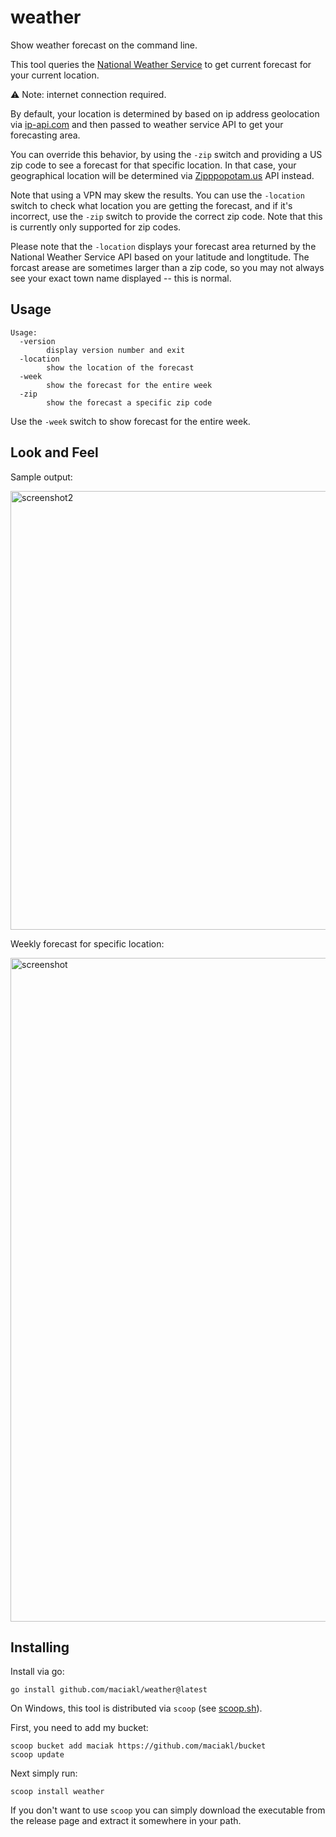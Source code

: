 # weather

Show weather forecast on the command line.

This tool queries the [National Weather Service](https://weather-gov.github.io/api/general-faqs) to get current forecast for your current location.

⚠ Note: internet connection required.

By default, your location is determined by based on ip address geolocation via [ip-api.com](https://ip-api.com/) and then passed to weather service API to get your forecasting area.

You can override this behavior, by using the `-zip` switch and providing a US zip code to see a forecast for that specific location. In that case, your geographical location will be determined via [Zipppopotam.us](https://api.zippopotam.us/) API instead.

Note that using a VPN may skew the results. You can use the `-location` switch to check what location you are getting the forecast, and if it's incorrect, use the `-zip` switch to provide the correct zip code. Note that this is currently only supported for zip codes.

Please note that the `-location` displays your forecast area returned by the National Weather Service API based on your latitude and longtitude. The forcast arease are sometimes larger than a zip code, so you may not always see your exact town name displayed -- this is normal.

## Usage

    Usage:
      -version
            display version number and exit
      -location
            show the location of the forecast
      -week
            show the forecast for the entire week
      -zip
            show the forecast a specific zip code

Use the `-week` switch to show forecast for the entire week.

## Look and Feel

Sample output:

<img width="702" alt="screenshot2" src="https://github.com/user-attachments/assets/fa272d27-055c-45f5-b2c4-35a878eca05a">

Weekly forecast for specific location:

<img width="1062" alt="screenshot" src="https://github.com/user-attachments/assets/765bc482-c8ce-4e28-8272-21fb7d670d12">


## Installing

Install via go:
 
    go install github.com/maciakl/weather@latest

On Windows, this tool is distributed via `scoop` (see [scoop.sh](https://scoop.sh)).

First, you need to add my bucket:

    scoop bucket add maciak https://github.com/maciakl/bucket
    scoop update

Next simply run:
 
    scoop install weather

If you don't want to use `scoop` you can simply download the executable from the release page and extract it somewhere in your path.
